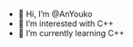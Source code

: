 - 👋 Hi, I’m @AnYouko
- 👀 I’m interested with C++
- 🌱 I’m currently learning C++

<!---
AnYouko/AnYouko is a ✨ special ✨ repository because its `README.md` (this file) appears on your GitHub profile.
You can click the Preview link to take a look at your changes.
--->
